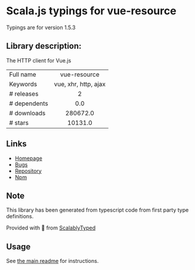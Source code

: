 
# Scala.js typings for vue-resource

Typings are for version 1.5.3

## Library description:
The HTTP client for Vue.js

|                    |                 |
| ------------------ | :-------------: |
| Full name          | vue-resource |
| Keywords           | vue, xhr, http, ajax |
| # releases         | 2 |
| # dependents       | 0.0 |
| # downloads        | 280672.0 |
| # stars            | 10131.0 |

## Links
- [Homepage](https://github.com/pagekit/vue-resource)
- [Bugs](https://github.com/pagekit/vue-resource/issues)
- [Repository](https://github.com/pagekit/vue-resource)
- [Npm](https://www.npmjs.com/package/vue-resource)
    


## Note
This library has been generated from typescript code from first party type definitions.

Provided with :purple_heart: from [ScalablyTyped](https://github.com/oyvindberg/ScalablyTyped)

## Usage
See [the main readme](../../readme.md) for instructions.


